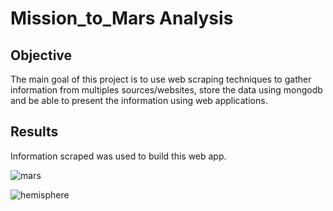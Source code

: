 # Mission_to_Mars Analysis


## Objective


The main goal of this project is to use web scraping techniques to gather information from multiples sources/websites, store the data using mongodb and be able to present the information using web applications. 



## Results

Information scraped was used to build this web app.


![mars](https://user-images.githubusercontent.com/75961117/116836053-24bf6f80-ab93-11eb-8fa6-5f120722da33.PNG)


![hemisphere](https://user-images.githubusercontent.com/75961117/116836089-43256b00-ab93-11eb-8a2d-5eea2b1b11ff.PNG)



